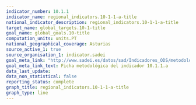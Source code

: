 ```yaml
---
indicator_number: 10.1.1
indicator_name: regional_indicators.10-1-1-a-title
national_indicator_description: regional_indicators.10-1-1-a-title
target_name: global_targets.10-1-title
goal_name: global_goals.10-title
computation_units: units.PT
national_geographical_coverage: Asturias
source_active_1: true
source_organisation_1: indicator.sadei
goal_meta_link: "http://www.sadei.es/datos/sad/Indicadores_ODS/metodologia/10.1.1.a.pdf"
goal_meta_link_text: Ficha metodológica del indicador 10.1.1.a
data_last_update:  
data_non_statistical: false
reporting_status: complete
graph_title: regional_indicators.10-1-1-a-title
graph_type: line
---
```

